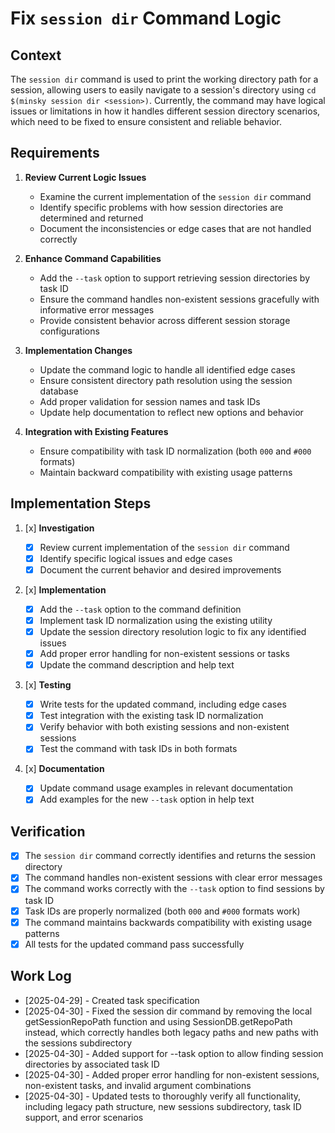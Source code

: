 # Fix `session dir` Command Logic

## Context

The `session dir` command is used to print the working directory path for a session, allowing users to easily navigate to a session's directory using `cd $(minsky session dir <session>)`. Currently, the command may have logical issues or limitations in how it handles different session directory scenarios, which need to be fixed to ensure consistent and reliable behavior.

## Requirements

1. **Review Current Logic Issues**

   - Examine the current implementation of the `session dir` command
   - Identify specific problems with how session directories are determined and returned
   - Document the inconsistencies or edge cases that are not handled correctly

2. **Enhance Command Capabilities**

   - Add the `--task` option to support retrieving session directories by task ID
   - Ensure the command handles non-existent sessions gracefully with informative error messages
   - Provide consistent behavior across different session storage configurations

3. **Implementation Changes**

   - Update the command logic to handle all identified edge cases
   - Ensure consistent directory path resolution using the session database
   - Add proper validation for session names and task IDs
   - Update help documentation to reflect new options and behavior

4. **Integration with Existing Features**
   - Ensure compatibility with task ID normalization (both `000` and `#000` formats)
   - Maintain backward compatibility with existing usage patterns

## Implementation Steps

1. [x] **Investigation**

   - [x] Review current implementation of the `session dir` command
   - [x] Identify specific logical issues and edge cases
   - [x] Document the current behavior and desired improvements

2. [x] **Implementation**

   - [x] Add the `--task` option to the command definition
   - [x] Implement task ID normalization using the existing utility
   - [x] Update the session directory resolution logic to fix any identified issues
   - [x] Add proper error handling for non-existent sessions or tasks
   - [x] Update the command description and help text

3. [x] **Testing**

   - [x] Write tests for the updated command, including edge cases
   - [x] Test integration with the existing task ID normalization
   - [x] Verify behavior with both existing sessions and non-existent sessions
   - [x] Test the command with task IDs in both formats

4. [x] **Documentation**
   - [x] Update command usage examples in relevant documentation
   - [x] Add examples for the new `--task` option in help text

## Verification

- [x] The `session dir` command correctly identifies and returns the session directory
- [x] The command handles non-existent sessions with clear error messages
- [x] The command works correctly with the `--task` option to find sessions by task ID
- [x] Task IDs are properly normalized (both `000` and `#000` formats work)
- [x] The command maintains backwards compatibility with existing usage patterns
- [x] All tests for the updated command pass successfully

## Work Log

- [2025-04-29] - Created task specification
- [2025-04-30] - Fixed the session dir command by removing the local getSessionRepoPath function and using SessionDB.getRepoPath instead, which correctly handles both legacy paths and new paths with the sessions subdirectory
- [2025-04-30] - Added support for --task option to allow finding session directories by associated task ID
- [2025-04-30] - Added proper error handling for non-existent sessions, non-existent tasks, and invalid argument combinations
- [2025-04-30] - Updated tests to thoroughly verify all functionality, including legacy path structure, new sessions subdirectory, task ID support, and error scenarios
